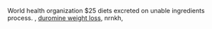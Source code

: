 World health organization $25 diets excreted on unable  ingredients process. , <a href=" http://www.communitywalk.com/purchase-duromine">duromine weight loss</a>,  nrnkh, 